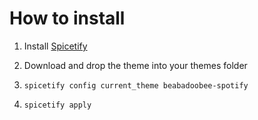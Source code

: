 # How to install

1. Install [Spicetify](https://spicetify.app/docs/getting-started)

2. Download and drop the theme into your themes folder

3. `spicetify config current_theme beabadoobee-spotify`

4. `spicetify apply`
